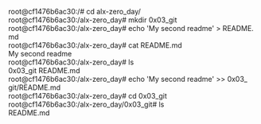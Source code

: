 root@cf1476b6ac30:/# cd alx-zero_day/                             
root@cf1476b6ac30:/alx-zero_day# mkdir 0x03_git                   
root@cf1476b6ac30:/alx-zero_day# echo 'My second readme' > README.
md                                                                
root@cf1476b6ac30:/alx-zero_day# cat README.md                    
My second readme                                                  
root@cf1476b6ac30:/alx-zero_day# ls                               
0x03_git  README.md                                               
root@cf1476b6ac30:/alx-zero_day# echo 'My second readme' >>  0x03_
git/README.md                                                     
root@cf1476b6ac30:/alx-zero_day# cd 0x03_git                      
root@cf1476b6ac30:/alx-zero_day/0x03_git# ls                      
README.md                                                         

